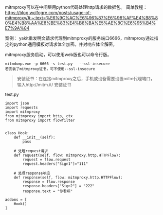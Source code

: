 mitmproxy可以在中间层用python代码处理http请求的数据包。
简单教程：
<https://blog.wolfogre.com/posts/usage-of-mitmproxy/#:~:text=%E6%9C%AC%E6%96%87%E6%98%AF%E4%B8%80%E4%B8%AA%E8%BE%83%E4%B8%BA%E5%AE%8C%E6%95%B4%E7%9A%84>

案例：
yakit重发明文请求代理到mitmproxy的服务端口6666，mitmproxy通过指定的python通用模板对请求体全加密。并对响应体全解密。

mitmproxy服务启动，可以使用web版也可以命令行版。

```
mitmdump.exe -p 6666 -s test.py   --ssl-insecure
若安装了mitmproxy证书，可不使用--ssl-insecure
```

> 安装证书：在连接mitmproxy之后，手机或设备需要设置mitm代理端口，输入http://mitm.it/ 安装证书

test.py
```
import json
import requests
import mitmproxy
from mitmproxy import http, ctx
from mitmproxy import flowfilter


class Hook:
    def __init__(self):
        pass

    # 处理request请求
    def request(self, flow: mitmproxy.http.HTTPFlow):
        request = flow.request
        request.headers["Sign1"]="111"

    # 处理response响应
    def response(self, flow: mitmproxy.http.HTTPFlow):
        response = flow.response
        response.headers["Sign2"] = "222"
        response.text = "你看嘛"

addons = [
    Hook()
]
```

